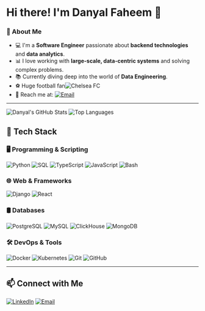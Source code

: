 # Hi there! I'm Danyal Faheem 👋

### 🚀 About Me  
- 💻 I'm a **Software Engineer** passionate about **backend technologies** and **data analytics**.  
- 📊 I love working with **large-scale, data-centric systems** and solving complex problems.  
- 📚 Currently diving deep into the world of **Data Engineering**.  
- ⚽ Huge football fan![Chelsea FC](https://img.shields.io/badge/Chelsea%20FC-034694?style=for-the-badge&logo=chelsea&logoColor=white)  
- 📧 Reach me at: [![Email](https://img.shields.io/badge/Email-D14836?style=for-the-badge&logo=gmail&logoColor=white)](mailto:danyalfaheem@gmail.com)  

---

![Danyal's GitHub Stats](https://github-readme-stats.vercel.app/api?username=Danyal-Faheem&show_icons=true&theme=radical)
![Top Languages](https://github-readme-stats.vercel.app/api/top-langs/?username=Danyal-Faheem&layout=compact&theme=radical)

## 🚀 Tech Stack

### 🖥️ Programming & Scripting
![Python](https://img.shields.io/badge/Python-3776AB?style=for-the-badge&logo=python&logoColor=white)
![SQL](https://img.shields.io/badge/SQL-4479A1?style=for-the-badge&logo=sqlite&logoColor=white)
![TypeScript](https://img.shields.io/badge/TypeScript-3178C6?style=for-the-badge&logo=typescript&logoColor=white)
![JavaScript](https://img.shields.io/badge/JavaScript-F7DF1E?style=for-the-badge&logo=javascript&logoColor=black)
![Bash](https://img.shields.io/badge/Bash-4EAA25?style=for-the-badge&logo=gnu-bash&logoColor=white)

### 🌐 Web & Frameworks
![Django](https://img.shields.io/badge/Django-092E20?style=for-the-badge&logo=django&logoColor=white)
![React](https://img.shields.io/badge/React-61DAFB?style=for-the-badge&logo=react&logoColor=black)

### 🛢️ Databases
![PostgreSQL](https://img.shields.io/badge/PostgreSQL-4169E1?style=for-the-badge&logo=postgresql&logoColor=white)
![MySQL](https://img.shields.io/badge/MySQL-4479A1?style=for-the-badge&logo=mysql&logoColor=white)
![ClickHouse](https://img.shields.io/badge/ClickHouse-FFCC00?style=for-the-badge&logo=clickhouse&logoColor=black)
![MongoDB](https://img.shields.io/badge/MongoDB-47A248?style=for-the-badge&logo=mongodb&logoColor=white)

### 🛠️ DevOps & Tools
![Docker](https://img.shields.io/badge/Docker-2496ED?style=for-the-badge&logo=docker&logoColor=white)
![Kubernetes](https://img.shields.io/badge/Kubernetes-326CE5?style=for-the-badge&logo=kubernetes&logoColor=white)
![Git](https://img.shields.io/badge/Git-F05032?style=for-the-badge&logo=git&logoColor=white)
![GitHub](https://img.shields.io/badge/GitHub-181717?style=for-the-badge&logo=github&logoColor=white)

---

## 📫 Connect with Me  
[![LinkedIn](https://img.shields.io/badge/LinkedIn-0A66C2?style=for-the-badge&logo=linkedin&logoColor=white)](https://www.linkedin.com/in/danyalfaheem)
[![Email](https://img.shields.io/badge/Email-D14836?style=for-the-badge&logo=gmail&logoColor=white)](mailto:danyalfaheem@gmail.com)


<!---
Danyal-Faheem/Danyal-Faheem is a ✨ special ✨ repository because its `README.md` (this file) appears on your GitHub profile.
You can click the Preview link to take a look at your changes.
--->

